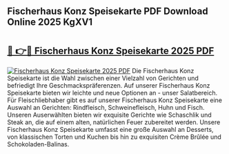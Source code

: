 ## Fischerhaus Konz Speisekarte PDF Download Online 2025 KgXV1

# <h2><a href="http://gc7oy3.nevu.top/?p=Fischerhaus+Konz+Speisekarte">🔗 👉🔴 Fischerhaus Konz Speisekarte 2025 PDF</a></h2>

[![Fischerhaus Konz Speisekarte 2025 PDF](https://i.imgur.com/dBaPXMq.png)](http://gc7oy3.nevu.top/?p=Fischerhaus+Konz+Speisekarte)
Die Fischerhaus Konz Speisekarte ist die Wahl zwischen einer Vielzahl von Gerichten und befriedigt Ihre Geschmackspräferenzen. Auf unserer Fischerhaus Konz Speisekarte bieten wir leichte und neue Optionen an - unser Salatbereich. Für Fleischliebhaber gibt es auf unserer Fischerhaus Konz Speisekarte eine Auswahl an Gerichten: Rindfleisch, Schweinefleisch, Huhn und Fisch. Unseren Auserwählten bieten wir exquisite Gerichte wie Schaschlik und Steak an, die auf einem alten, natürlichen Feuer zubereitet werden. Unsere Fischerhaus Konz Speisekarte umfasst eine große Auswahl an Desserts, von klassischen Torten und Kuchen bis hin zu exquisiten Crème Brûlée und Schokoladen-Balinas.
